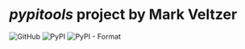 

# *pypitools* project by Mark Veltzer

![GitHub](https://img.shields.io/github/license/veltzer/pydmt)
![PyPI](https://img.shields.io/pypi/v/pydmt)
![PyPI - Format](https://img.shields.io/pypi/format/pydmt)
